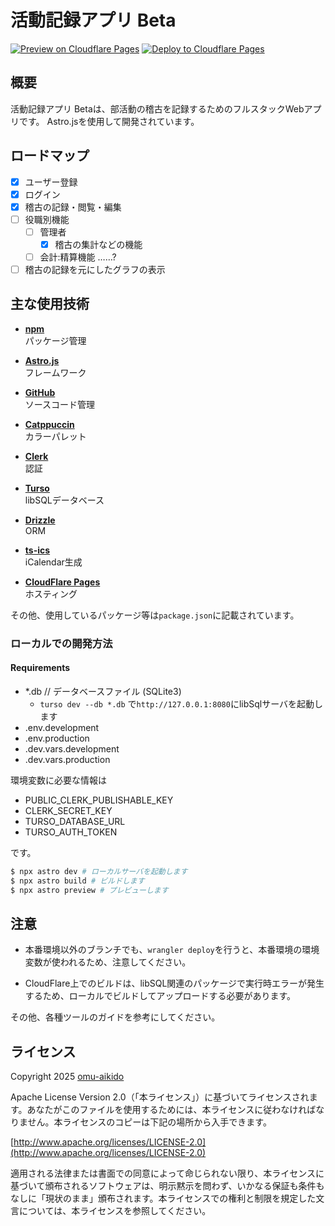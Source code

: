 # 活動記録アプリ Beta

[![Preview on Cloudflare Pages](https://github.com/omu-aikido/omu-aikido-app/actions/workflows/preview.yml/badge.svg)](https://github.com/omu-aikido/omu-aikido-app/actions/workflows/preview.yml)
[![Deploy to Cloudflare Pages](https://github.com/omu-aikido/omu-aikido-app/actions/workflows/deploy.yml/badge.svg)](https://github.com/omu-aikido/omu-aikido-app/actions/workflows/deploy.yml)

## 概要

活動記録アプリ Betaは、部活動の稽古を記録するためのフルスタックWebアプリです。
Astro.jsを使用して開発されています。

## ロードマップ

- [x] ユーザー登録
- [x] ログイン
- [x] 稽古の記録・閲覧・編集
- [ ] 役職別機能
    - [ ] 管理者
        - [x] 稽古の集計などの機能
    - [ ] 会計:精算機能 ……?
- [ ] 稽古の記録を元にしたグラフの表示

## 主な使用技術
- **[npm](https://www.npmjs.com)**  
    パッケージ管理

- **[Astro.js](https://astro.build)**  
    フレームワーク

- **[GitHub](https://github.com)**  
    ソースコード管理

- **[Catppuccin](https://catppuccin.com)**  
    カラーパレット

- **[Clerk](https://clerk.com)**  
    認証

- **[Turso](https://turso.tech)**  
    libSQLデータベース

- **[Drizzle](https://orm.drizzle.team)**  
    ORM

- **[ts-ics](https://github.com/Neuvernetzung/ts-ics)**  
    iCalendar生成

- **[CloudFlare Pages](https://pages.cloudflare.com)**  
    ホスティング

その他、使用しているパッケージ等は`package.json`に記載されています。

### ローカルでの開発方法

#### Requirements

- \*.db // データベースファイル (SQLite3)
    - `turso dev --db *.db` で`http://127.0.0.1:8080`にlibSqlサーバを起動します
- .env.development
- .env.production
- .dev.vars.development
- .dev.vars.production

環境変数に必要な情報は

- PUBLIC_CLERK_PUBLISHABLE_KEY
- CLERK_SECRET_KEY
- TURSO_DATABASE_URL
- TURSO_AUTH_TOKEN

です。


```bash
$ npx astro dev # ローカルサーバを起動します
$ npx astro build # ビルドします
$ npx astro preview # プレビューします
```

## 注意

- 本番環境以外のブランチでも、`wrangler deploy`を行うと、本番環境の環境変数が使われるため、注意してください。

- CloudFlare上でのビルドは、libSQL関連のパッケージで実行時エラーが発生するため、ローカルでビルドしてアップロードする必要があります。

その他、各種ツールのガイドを参考にしてください。

## ライセンス
Copyright 2025 [omu-aikido](https://github.com/omu-aikido)

Apache License Version 2.0（「本ライセンス」）に基づいてライセンスされます。あなたがこのファイルを使用するためには、本ライセンスに従わなければなりません。本ライセンスのコピーは下記の場所から入手できます。

[http://www.apache.org/licenses/LICENSE-2.0](http://www.apache.org/licenses/LICENSE-2.0)

適用される法律または書面での同意によって命じられない限り、本ライセンスに基づいて頒布されるソフトウェアは、明示黙示を問わず、いかなる保証も条件もなしに「現状のまま」頒布されます。本ライセンスでの権利と制限を規定した文言については、本ライセンスを参照してください。 
